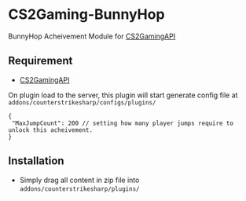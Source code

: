 # CS2Gaming-BunnyHop
 BunnyHop Acheivement Module for [CS2GamingAPI](https://github.com/oylsister/CS2GamingAPI/)

 ## Requirement
- [CS2GamingAPI](https://github.com/oylsister/CS2GamingAPI/)

 On plugin load to the server, this plugin will start generate config file at ``addons/counterstrikesharp/configs/plugins/``
 ```jsonc
{
  "MaxJumpCount": 200 // setting how many player jumps require to unlock this acheivement.
}
 ```

## Installation
- Simply drag all content in zip file into ``addons/counterstrikesharp/plugins/``
